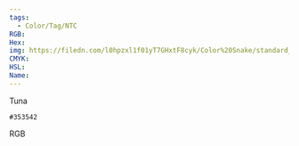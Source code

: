 ```yaml
---
tags:
  - Color/Tag/NTC
RGB:
Hex:
img: https://filedn.com/l0hpzxl1f01yT7GHxtF8cyk/Color%20Snake/standard_csv_to_svg/353542.svg
CMYK:
HSL:
Name:
---
```

Tuna
```palette
#353542
```
RGB
